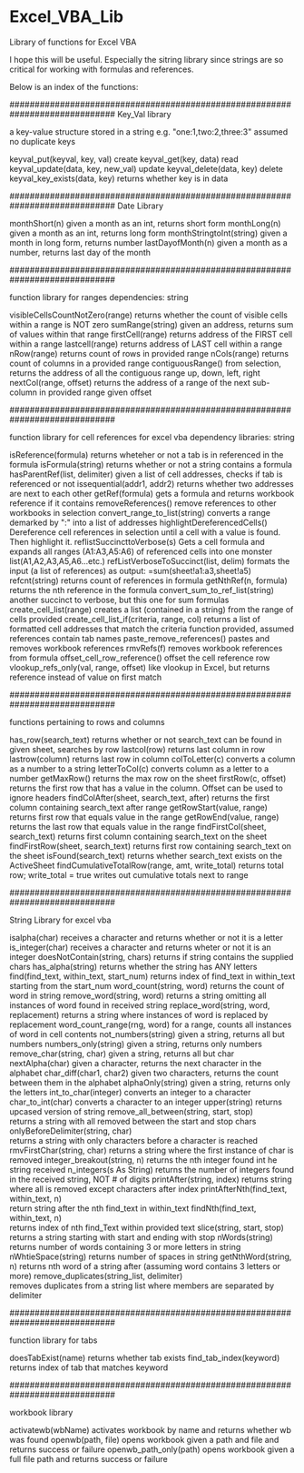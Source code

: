 # Excel_VBA_Lib
Library of functions for Excel VBA

I hope this will be useful. Especially the sitring library since strings are so critical 
for working with formulas and references.

Below is an index of the functions:

 #############################################################################
 Key_Val library

 a key-value structure stored in a string
 e.g. "one:1,two:2,three:3"
 assumed no duplicate keys


 keyval_put(keyval, key, val)		create
 keyval_get(key, data) 			read 
 keyval_update(data, key, new_val)	update
 keyval_delete(data, key)			delete
 keyval_key_exists(data, key)		returns whether key is in data

 #############################################################################
 Date Library

 monthShort(n) 			given a month as an int, returns short form
 monthLong(n)  			given a month as an int, returns long form
 monthStringtoInt(string)	given a month in long form, returns number
 lastDayofMonth(n) 		given a month as a number, returns last day of the month

 #############################################################################

 function library for ranges
 dependencies:
   string

 visibleCellsCountNotZero(range)	returns whether the count of visible cells within a range is NOT zero
 sumRange(string) 			given an address, returns sum of values within that range
 firstCell(range)			returns address of the FIRST cell within a range
 lastcell(range)			returns address of LAST cell within a range
 nRow(range)				returns count of rows in provided range
 nCols(range)				returns count of columns in a provided range
 contiguousRange()			from selection, returns the address of all the contiguous range up, down, left, right
 nextCol(range, offset)	returns the address of a range of the next sub-column in provided range given offset

 #############################################################################

function library for cell references for excel vba
 dependency libraries:
   string

 isReference(formula) 			returns wheteher or not a tab is in referenced in the formula
 isFormula(string)    			returns whether or not a string contains a formula
 hasParentRef(list, delimiter)	given a list of cell addresses, checks if tab is referenced or not
 issequential(addr1, addr2) 	returns whether two addresses are next to each other
 getRef(formula) 				gets a formula and returns workbook reference if it contains
 removeReferences() 			remove references to other workbooks in selection
 convert_range_to_list(string)	converts a range demarked by ":" into a list of addresses
 highlightDereferencedCells()	Dereference cell references in selection until a cell with a value is found. 
					   				 Then highlight it.
 reflistSuccincttoVerbose(s) 	Gets a cell formula and expands all ranges (A1:A3,A5:A6) of referenced cells
                                    into one monster list(A1,A2,A3,A5,A6...etc.)
 refListVerboseToSuccinct(list, delim)
								formats the input (a list of references) as output: =sum(sheet!a1:a3,sheet!a5)
 refcnt(string) 				returns count of references in formula
 getNthRef(n, formula) 			returns the nth reference in the formula
 convert_sum_to_ref_list(string)	
								another succinct to verbose, but this one for sum formulas
 create_cell_list(range)		creates a list (contained in a string) from the range of cells provided
 create_cell_list_if(criteria, range, col) 
								returns a list of formatted cell addresses that match the criteria function
                               	provided, assumed references contain tab names
 paste_remove_references()		pastes and removes workbook references
 rmvRefs(f)						removes workbook references from formula
 offset_cell_row_reference()	offset the cell reference row
 vlookup_refs_only(val, range, offset) 
 								like vlookup in Excel, but returns reference instead of value on first match

 #############################################################################

 functions pertaining to rows and columns

 has_row(search_text) 		  returns whether or not search_text can be found in given sheet, searches by row
 lastcol(row) 				  returns last column in row
 lastrow(column) 			  returns last row in column
 colToLetter(c)			  	  converts a column as a number to a string
 letterToCol(c)			  	  converts column as a letter to a number
 getMaxRow()				  returns the max row on the sheet
 firstRow(c, offset)		  returns the first row that has a value in the column. 
                                  Offset can be used to ignore headers
 findColAfter(sheet, search_text, after) 
 							  returns the first column containing search_text after range
 getRowStart(value, range) 	  returns first row that equals value in the range
 getRowEnd(value, range)      returns the last row that equals value in the range
 findFirstCol(sheet, search_text) 
 							  returns first column containing search_text on the sheet
 findFirstRow(sheet, search_text) 
 							  returns first row containing search_text on the sheet
 isFound(search_text)		  returns whether search_text exists on the ActiveSheet
 findCumulativeTotalRow(range, amt, write_total) returns total row; 
       						      write_total = true writes out cumulative totals next to range

 #############################################################################

 String Library for excel vba

 isalpha(char)  				receives a character and returns whether or not it is a letter
 is_integer(char) 				receives a character and returns wheter or not it is an integer
 doesNotContain(string, chars) 	returns if string contains the supplied chars
 has_alpha(string)        		returns whether the string has ANY letters
 find(find_text, within_text, start_num) 	returns index of find_text in within_text starting from the start_num
 word_count(string, word) 		returns the count of word in string
 remove_word(string, word)		returns a string omitting all instances of word found in received string
 replace_word(string, word, replacement)
 								returns a string where instances of word is replaced by replacement
 word_count_range(rng, word) 	for a range, counts all instances of word in cell contents
 not_numbers(string)			given a string, returns all but numbers
 numbers_only(string)			given a string, returns only numbers
 remove_char(string, char)		given a string, returns all but char
 nextAlpha(char)				given a character, returns the next character in the alphabet
 char_diff(char1, char2)		given two characters, returns the count between them in the alphabet
 alphaOnly(string)				given a string, returns only the letters
 int_to_char(integer)			converts an integer to a character
 char_to_int(char)				converts a character to an integer
 upper(string)					returns upcased version of string
 remove_all_between(string, start, stop) 	
 								returns a string with all removed between the start and stop chars
 onlyBeforeDelimiter(string, char) 		
 								returns a string with only characters before a character is reached
 rmvFirstChar(string, char) 	returns a string where the first instance of char is removed
 integer_breakout(string, n) 	returns the nth integer found int he string received
 n_integers(s As String) 		returns the number of integers found in the received string, NOT # of digits
 printAfter(string, index) 		returns string where all is removed except characters after index
 printAfterNth(find_text, within_text, n) 	
 								return string after the nth find_text in within_text
 findNth(find_text, within_text, n) 		
 								returns index of nth find_Text within provided text
 slice(string, start, stop) 	returns a string starting with start and ending with stop
 nWords(string) 				returns number of words containing 3 or more letters in string
 nWhtieSpace(string) 			returns number of spaces in string
 getNthWord(string, n) 			returns nth word of a string after (assuming word contains 3 letters or more)
 remove_duplicates(string_list, delimiter)	
 								removes duplicates from a string list where members are separated by delimiter

 #############################################################################

 function library for tabs


 doesTabExist(name) 		returns whether tab exists
 find_tab_index(keyword) 	returns index of tab that matches keyword

 #############################################################################

 workbook library

 activatewb(wbName) 		activates workbook by name and returns whether wb was found
 openwb(path, file) 		opens workbook given a path and file and returns success or failure
 openwb_path_only(path) 	opens workbook given a full file path and returns success or failure
